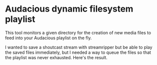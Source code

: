 Audacious dynamic filesystem playlist
=====================================

This tool monitors a given directory for the creation of new media files to feed into your Audacious playlist on the fly.

I wanted to save a shoutcast stream with streamripper but be able to play the saved files immediately, but I needed a way to queue the files so that the playlist was never exhausted. Here's the result.

